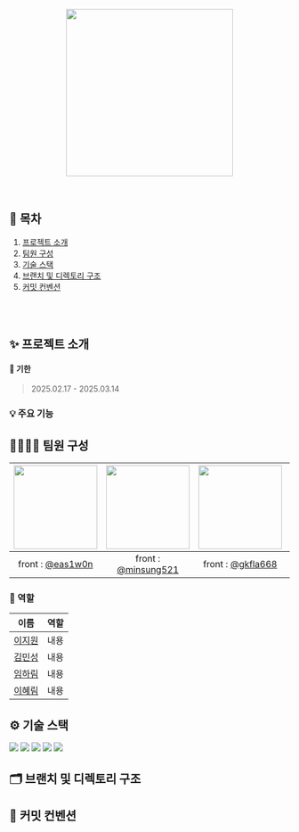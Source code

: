 <p align="center">
  <img src="https://github.com/user-attachments/assets/361c18bd-56e5-48fa-a687-834269b6f863" width="300" />
</p>

<br>

## 🔖 목차

1.  [프로젝트 소개](#1)
2.  [팀원 구성](#2)
3.  [기술 스택](#3)
4.  [브랜치 및 디렉토리 구조](#4)
5.  [커밋 컨벤션](#5)

<br>
<br>

## <span id="1">✨ 프로젝트 소개</span>

#### 📅 기한 
> 2025.02.17 - 2025.03.14
### 💡 주요 기능

## <span id="2">👨‍👩‍👧‍👦 팀원 구성</span>
|<img src="https://avatars.githubusercontent.com/u/103546376?v=4,eas1w0n,jiwon,https://github.com/eas1w0n" width="150" height="150"/>|<img src="https://avatars.githubusercontent.com/u/37471565?v=4,minsung521,Minsung,https://github.com/minsung521" width="150" height="150"/>|<img src="https://avatars.githubusercontent.com/u/81246338?v=4,gkfla668,임하림,https://github.com/gkfla668" width="150" height="150"/>|<img src="https://avatars.githubusercontent.com/u/180731689?v=4,qzeeee1,이혜림,https://github.com/qzeeee1" width="150" height="150"/>
|:-:|:-:|:-:|:-:
|front : [@eas1w0n](https://github.com/eas1w0n)|front : [@minsung521](https://github.com/minsung521)|front : [@gkfla668](https://github.com/gkfla668)|front : [@qzeeee1](https://github.com/qzeeee1)

### 🎯 역할
| 이름   | 역할   |
|---------|---------|
| [이지원](https://github.com/eas1w0n) | 내용 |
| [김민성](https://github.com/minsung521) | 내용 |
| [임하림](https://github.com/gkfla668) | 내용 |
| [이혜림](https://github.com/qzeeee1) | 내용 |


## <span id="3">⚙️ 기술 스택</span>
<img src="https://img.shields.io/badge/react-61DAFB?style=for-the-badge&logo=react&logoColor=black"> <img src="https://img.shields.io/badge/typescript-3178C6?style=for-the-badge&logo=typescript&logoColor=white"> <img src="https://img.shields.io/badge/redux-764ABC?style=for-the-badge&logo=redux&logoColor=white"> <img src="https://img.shields.io/badge/styledcomponents-DB7093?style=for-the-badge&logo=styled-components&logoColor=white"> <img src="https://img.shields.io/badge/firebase-FFCA28?style=for-the-badge&logo=firebase&logoColor=white">


## <span id="4">🗂️ 브랜치 및 디렉토리 구조</span>


## <span id="5">🌵 커밋 컨벤션</span>
